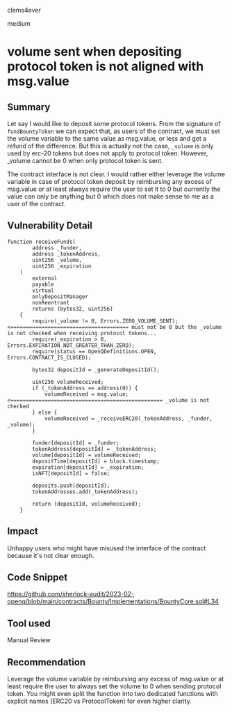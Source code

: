 clems4ever

medium

# volume sent when depositing protocol token is not aligned with msg.value

## Summary

Let say I would like to deposit some protocol tokens. From the signature of `fundBountyToken` we can expect that, as users of the contract, we must set the volume variable to the same value as msg.value, or less and get a refund of the difference. But this is actually not the case, `_volume` is only used by erc-20 tokens but does not apply to protocol token. However, _volume cannot be 0 when only protocol token is sent.

The contract interface is not clear. I would rather either leverage the volume variable in case of protocol token deposit by reimbursing any excess of msg.value or at least always require the user to set it to 0 but currently the value can only be anything but 0 which does not make sense to me as a user of the contract.

## Vulnerability Detail

```solidity
function receiveFunds(
        address _funder,
        address _tokenAddress,
        uint256 _volume,
        uint256 _expiration
    )
        external
        payable
        virtual
        onlyDepositManager
        nonReentrant
        returns (bytes32, uint256)
    {
        require(_volume != 0, Errors.ZERO_VOLUME_SENT); <====================================== must not be 0 but the _volume is not checked when receiving protocol tokens...
        require(_expiration > 0, Errors.EXPIRATION_NOT_GREATER_THAN_ZERO);
        require(status == OpenQDefinitions.OPEN, Errors.CONTRACT_IS_CLOSED);

        bytes32 depositId = _generateDepositId();

        uint256 volumeReceived;
        if (_tokenAddress == address(0)) {
            volumeReceived = msg.value; <================================================= _volume is not checked
        } else {
            volumeReceived = _receiveERC20(_tokenAddress, _funder, _volume);
        }

        funder[depositId] = _funder;
        tokenAddress[depositId] = _tokenAddress;
        volume[depositId] = volumeReceived;
        depositTime[depositId] = block.timestamp;
        expiration[depositId] = _expiration;
        isNFT[depositId] = false;

        deposits.push(depositId);
        tokenAddresses.add(_tokenAddress);

        return (depositId, volumeReceived);
    }
```

## Impact

Unhappy users who might have misused the interface of the contract because it's not clear enough.

## Code Snippet

https://github.com/sherlock-audit/2023-02-openq/blob/main/contracts/Bounty/Implementations/BountyCore.sol#L34

## Tool used

Manual Review

## Recommendation

Leverage the volume variable by reimbursing any excess of msg.value or at least require the user to always set the volume to 0 when sending protocol token. You might even split the function into two dedicated functions with explicit names (ERC20 vs ProtocolToken) for even higher clarity.